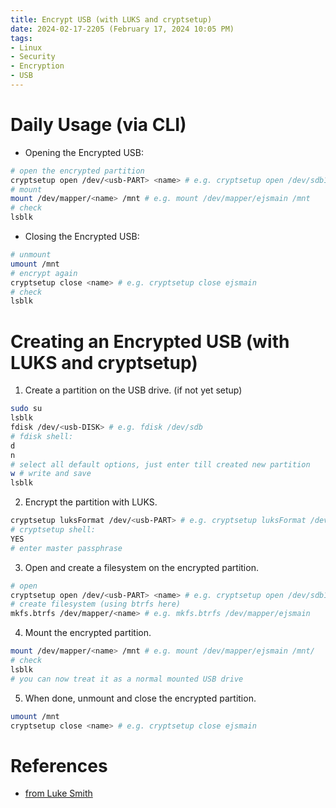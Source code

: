 ```yaml
---
title: Encrypt USB (with LUKS and cryptsetup)
date: 2024-02-17-2205 (February 17, 2024 10:05 PM)
tags:
- Linux
- Security
- Encryption
- USB
---
```


# Daily Usage (via CLI)
- Opening the Encrypted USB:
```bash
# open the encrypted partition
cryptsetup open /dev/<usb-PART> <name> # e.g. cryptsetup open /dev/sdb1 ejsmain
# mount
mount /dev/mapper/<name> /mnt # e.g. mount /dev/mapper/ejsmain /mnt
# check
lsblk
```

- Closing the Encrypted USB:
```bash
# unmount
umount /mnt
# encrypt again
cryptsetup close <name> # e.g. cryptsetup close ejsmain
# check
lsblk
```

# Creating an Encrypted USB (with LUKS and cryptsetup)
1. Create a partition on the USB drive. (if not yet setup)
```bash
sudo su
lsblk
fdisk /dev/<usb-DISK> # e.g. fdisk /dev/sdb
# fdisk shell:
d
n
# select all default options, just enter till created new partition
w # write and save
lsblk
```
2. Encrypt the partition with LUKS.
```bash
cryptsetup luksFormat /dev/<usb-PART> # e.g. cryptsetup luksFormat /dev/sdb1
# cryptsetup shell:
YES
# enter master passphrase
```
3. Open and create a filesystem on the encrypted partition.
```bash
# open
cryptsetup open /dev/<usb-PART> <name> # e.g. cryptsetup open /dev/sdb1 ejsmain
# create filesystem (using btrfs here)
mkfs.btrfs /dev/mapper/<name> # e.g. mkfs.btrfs /dev/mapper/ejsmain
```
4. Mount the encrypted partition.
```bash
mount /dev/mapper/<name> /mnt # e.g. mount /dev/mapper/ejsmain /mnt/
# check
lsblk
# you can now treat it as a normal mounted USB drive
```
5. When done, unmount and close the encrypted partition.
```bash
umount /mnt
cryptsetup close <name> # e.g. cryptsetup close ejsmain
```

# References
- [from Luke Smith](https://www.youtube.com/watch?v=ZNaT03-xamE)
